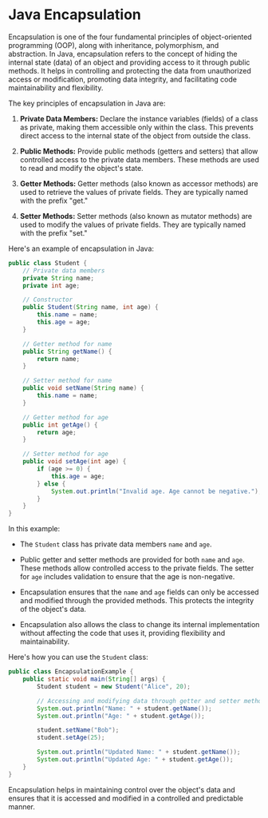 # Java Encapsulation

Encapsulation is one of the four fundamental principles of object-oriented programming (OOP), along with inheritance, polymorphism, and abstraction. In Java, encapsulation refers to the concept of hiding the internal state (data) of an object and providing access to it through public methods. It helps in controlling and protecting the data from unauthorized access or modification, promoting data integrity, and facilitating code maintainability and flexibility.

The key principles of encapsulation in Java are:

1. **Private Data Members:** Declare the instance variables (fields) of a class as private, making them accessible only within the class. This prevents direct access to the internal state of the object from outside the class.

2. **Public Methods:** Provide public methods (getters and setters) that allow controlled access to the private data members. These methods are used to read and modify the object's state.

3. **Getter Methods:** Getter methods (also known as accessor methods) are used to retrieve the values of private fields. They are typically named with the prefix "get."

4. **Setter Methods:** Setter methods (also known as mutator methods) are used to modify the values of private fields. They are typically named with the prefix "set."

Here's an example of encapsulation in Java:

```java
public class Student {
    // Private data members
    private String name;
    private int age;

    // Constructor
    public Student(String name, int age) {
        this.name = name;
        this.age = age;
    }

    // Getter method for name
    public String getName() {
        return name;
    }

    // Setter method for name
    public void setName(String name) {
        this.name = name;
    }

    // Getter method for age
    public int getAge() {
        return age;
    }

    // Setter method for age
    public void setAge(int age) {
        if (age >= 0) {
            this.age = age;
        } else {
            System.out.println("Invalid age. Age cannot be negative.");
        }
    }
}
```

In this example:

- The `Student` class has private data members `name` and `age`.

- Public getter and setter methods are provided for both `name` and `age`. These methods allow controlled access to the private fields. The setter for `age` includes validation to ensure that the age is non-negative.

- Encapsulation ensures that the `name` and `age` fields can only be accessed and modified through the provided methods. This protects the integrity of the object's data.

- Encapsulation also allows the class to change its internal implementation without affecting the code that uses it, providing flexibility and maintainability.

Here's how you can use the `Student` class:

```java
public class EncapsulationExample {
    public static void main(String[] args) {
        Student student = new Student("Alice", 20);

        // Accessing and modifying data through getter and setter methods
        System.out.println("Name: " + student.getName());
        System.out.println("Age: " + student.getAge());

        student.setName("Bob");
        student.setAge(25);

        System.out.println("Updated Name: " + student.getName());
        System.out.println("Updated Age: " + student.getAge());
    }
}
```

Encapsulation helps in maintaining control over the object's data and ensures that it is accessed and modified in a controlled and predictable manner.